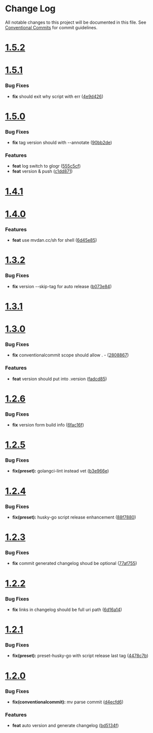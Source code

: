 # Change Log

All notable changes to this project will be documented in this file.
See [Conventional Commits](https://conventionalcommits.org) for commit guidelines.



# [1.5.2](https://github.com/go-courier/husky/compare/v1.5.1...v1.5.2)


# [1.5.1](https://github.com/go-courier/husky/compare/v1.5.0...v1.5.1)

### Bug Fixes

* **fix** should exit why script with err ([4e9d426](https://github.com/go-courier/husky/commit/4e9d426aa21474fca3ab7313783634f322acfb4b))



# [1.5.0](https://github.com/go-courier/husky/compare/v1.4.1...v1.5.0)

### Bug Fixes

* **fix** tag version should with --annotate ([90bb2de](https://github.com/go-courier/husky/commit/90bb2de8635df102ed9453a070701c52ad605d58))


### Features

* **feat** log switch to glogr ([555c5cf](https://github.com/go-courier/husky/commit/555c5cfd4fc2655443ebebe875e960d01abd3e39))
* **feat** version & push ([c1dd871](https://github.com/go-courier/husky/commit/c1dd8714f209963cf5c139d42eab47cfcb82bcf5))



# [1.4.1](https://github.com/go-courier/husky/compare/v1.4.0...v1.4.1)



# [1.4.0](https://github.com/go-courier/husky/compare/v1.3.2...v1.4.0)

### Features

* **feat** use mvdan.cc/sh for shell ([6d45e85](https://github.com/go-courier/husky/commit/6d45e850236e9f42dffc011c1d39784798465785))



# [1.3.2](https://github.com/go-courier/husky/compare/v1.3.1...v1.3.2)

### Bug Fixes

* **fix** version --skip-tag for auto release ([b073e84](https://github.com/go-courier/husky/commit/b073e848bdc6b23f5bd5cec48c79321656ad6273))



# [1.3.1](https://github.com/go-courier/husky/compare/v1.3.0...v1.3.1)



# [1.3.0](https://github.com/go-courier/husky/compare/v1.2.6...v1.3.0)

### Bug Fixes

* **fix** conventionalcommit scope should allow . - ([2808867](https://github.com/go-courier/husky/commit/28088676cfd91ad51e89746e5edc55b273288bda))


### Features

* **feat** version should put into .version ([fadcd85](https://github.com/go-courier/husky/commit/fadcd85207e3d02e12e563e6b8b1c1fa7c12b46d))



# [1.2.6](https://github.com/go-courier/husky/compare/v1.2.5...v1.2.6)

### Bug Fixes

* **fix** version form build info ([6fac16f](https://github.com/go-courier/husky/commit/6fac16f953326519dde9c5110ba7073121786c5b))



# [1.2.5](https://github.com/go-courier/husky/compare/v1.2.4...v1.2.5)

### Bug Fixes

* **fix(preset):** golangci-lint instead vet ([b3e966e](https://github.com/go-courier/husky/commit/b3e966e3ef7d34f1c4976a3bfc2c4a435f6ebedf))



# [1.2.4](https://github.com/go-courier/husky/compare/v1.2.3...v1.2.4)

### Bug Fixes

* **fix(preset):** husky-go script release enhancement ([88f7880](https://github.com/go-courier/husky/commit/88f788067788f32b7ba32bf5cc83bb4e0082a76b))



# [1.2.3](https://github.com/go-courier/husky/compare/v1.2.2...v1.2.3)

### Bug Fixes

* **fix** commit generated changelog shoud be optional ([77af755](https://github.com/go-courier/husky/commit/77af7559a7d811459879725aeb7e777d42231d51))



# [1.2.2](https://github.com/go-courier/husky/compare/v1.2.1...v1.2.2)

### Bug Fixes

* **fix** links in changelog should be full uri path ([6d16a14](https://github.com/go-courier/husky/commit/6d16a14b913ba518a1e61d460d2d4a29fb367434))



# [1.2.1](https://github.com/go-courier/husky/compare/v1.2.0...v1.2.1)

### Bug Fixes

* **fix(preset):** preset-husky-go with script release last tag ([4478c7b](https://github.com/go-courier/husky/commit/4478c7b14de1aef03444b123f39f70b0ca026215))



# [1.2.0](https://github.com/go-courier/husky/compare/v1.1.1...v1.2.0)

### Bug Fixes

* **fix(conventionalcommit):** mv parse commit ([d4ecfd6](https://github.com/go-courier/husky/commit/d4ecfd6e46d28f840aa359d61f0ad8c2b2cfd8db))


### Features

* **feat** auto version and generate changelog ([bd5134f](https://github.com/go-courier/husky/commit/bd5134fd4f17e0ec3b04794b6687d6c0915e2b44))
